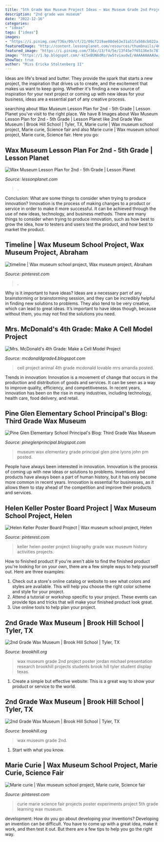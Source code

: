 ```yaml
---
title: "5th Grade Wax Museum Project Ideas ~ Wax Museum Grade 2nd Project Poster Jordan Michael Presentation Research Brookhill Projects Students Brook Hill Tyler Student Display Texas"
description: "2nd grade wax museum"
date: "2022-12-16"
categories:
- "ideas"
tags: ["ideas"]
images:
- "https://i.pinimg.com/736x/09/cf/21/09cf219ae00de63e31a51fa508cb022a--helen-keller-wax-museum.jpg"
featuredImage: "http://content.lessonplanet.com/resources/thumbnails/409561/large/bwluav9tywdpy2symdiwmduymc0xmzy4ltf0dwo2agcuanbn.jpg?1589980235"
featured_image: "https://i.pinimg.com/736x/13/f4/5e/13f45e7f65136e3c7870bcbfae56e73f.jpg"
image: "https://1.bp.blogspot.com/-kCSeBUN6dRo/Uw5tviaudwI/AAAAAAAAAUw/t8__HbKst-k/s1600/photo+4+(2).JPG"
ShowToc: true
author: "Miss Ericka Stoltenberg II"
---
```



Ideas are life's bread and butter. They provide the spark that starts a new project, the inspiration that drives us to create, and the excitement that makes us want to keep going. Whether it's finding a new source of inspiration for your next project or coming up with new ideas for your business, ideas are a essential part of any creative process.

	

		
searching about Wax Museum Lesson Plan for 2nd - 5th Grade | Lesson Planet you've visit to the right place. We have 8 Images about Wax Museum Lesson Plan for 2nd - 5th Grade | Lesson Planet like 2nd Grade Wax Museum | Brook Hill School | Tyler, TX, Marie curie | Wax museum school project, Marie curie, Science fair and also Marie curie | Wax museum school project, Marie curie, Science fair. Here you go:
		
    
## Wax Museum Lesson Plan For 2nd - 5th Grade | Lesson Planet

<img loading=lazy src="http://content.lessonplanet.com/resources/thumbnails/409561/large/bwluav9tywdpy2symdiwmduymc0xmzy4ltf0dwo2agcuanbn.jpg?1589980235" onerror="this.onerror=null;this.src='https://tse3.mm.bing.net/th?id=OIP.E9iFjsVvsoRRw1zKmGRliQAAAA&amp;pid=15.1';" alt="Wax Museum Lesson Plan for 2nd - 5th Grade | Lesson Planet">

_Source: lessonplanet.com_

>. 

	

Conclusion: What are some things to consider when trying to produce innovation?
Innovation is the process of making changes to a product or service in order to make it more successful. It can be achieved through the use of new ideas, technology, and business methods. There are many things to consider when trying to produce innovation, such as how best to grow the idea, how to testers and users test the product, and how best to market the product.

    
## Timeline | Wax Museum School Project, Wax Museum Project, Abraham

<img loading=lazy src="https://i.pinimg.com/736x/13/f4/5e/13f45e7f65136e3c7870bcbfae56e73f.jpg" onerror="this.onerror=null;this.src='https://tse1.mm.bing.net/th?id=OIP.UccbwhJHjqo4JU5fjZaCqQHaFj&amp;pid=15.1';" alt="timeline | Wax museum school project, Wax museum project, Abraham">

_Source: pinterest.com_

>. 

	

Why is it important to have ideas?
Ideas are a necessary part of any brainstorming or brainstorming session, and they can be incredibly helpful in finding new solutions to problems. They also tend to be very creative, which can lead to great ideas. It’s important to have ideas though, because without them, you may not find the solutions you need.

    
## Mrs. McDonald&#039;s 4th Grade: Make A Cell Model Project

<img loading=lazy src="http://4.bp.blogspot.com/-JJOXOgSWYss/UEEjUYLvniI/AAAAAAAAAgA/mOvhxyXWr-I/s1600/DSCN5540.JPG" onerror="this.onerror=null;this.src='https://tse2.mm.bing.net/th?id=OIP._lUNjoyFF6jK4BbAZXv1IwHaJ4&amp;pid=15.1';" alt="Mrs. McDonald&#039;s 4th Grade: Make a Cell Model Project">

_Source: mcdonaldgrade4.blogspot.com_

>cell project animal 4th grade mcdonald lovable mrs amanda posted. 

	

Trends in innovation:
Innovation is a movement of change that occurs in the production and distribution of goods and services. It can be seen as a way to improve quality, efficiency, and competitiveness. In recent years, innovation has been on the rise in many industries, including technology, health care, food delivery, and retail.

    
## Pine Glen Elementary School Principal&#039;s Blog: Third Grade Wax Museum

<img loading=lazy src="https://1.bp.blogspot.com/-kCSeBUN6dRo/Uw5tviaudwI/AAAAAAAAAUw/t8__HbKst-k/s1600/photo+4+(2).JPG" onerror="this.onerror=null;this.src='https://tse2.mm.bing.net/th?id=OIP.6ia1P9b_UWTuwShrmbq9zgHaFj&amp;pid=15.1';" alt="Pine Glen Elementary School Principal&#039;s Blog: Third Grade Wax Museum">

_Source: pineglenprincipal.blogspot.com_

>museum wax elementary grade principal glen pine lyons john pm posted. 

	

People have always been interested in innovation. Innovation is the process of coming up with new ideas or solutions to problems. Inventions and products have always been a part of human history, but it has only become more common in recent years. Innovation is essential for businesses, as it allows them to stay ahead of the competition and improve their products and services.

    
## Helen Keller Poster Board Project | Wax Museum School Project, Helen

<img loading=lazy src="https://i.pinimg.com/736x/09/cf/21/09cf219ae00de63e31a51fa508cb022a--helen-keller-wax-museum.jpg" onerror="this.onerror=null;this.src='https://tse3.mm.bing.net/th?id=OIP.dQklCRL8p3xrYF2vU9bDeQHaHa&amp;pid=15.1';" alt="Helen Keller Poster Board Project | Wax museum school project, Helen">

_Source: pinterest.com_

>keller helen poster project biography grade wax museum history activities projects. 

	

How to finished product
If you're aren't able to find the finished product you're looking for on your own, there are a few simple ways to help yourself out. Here are three examples: 
1. Check out a store's online catalog or website to see what colors and styles are available. This will help you choose the right color scheme and style for your project.
2. Attend a tutorial or workshop specific to your project. These events can provide tips and tricks that will make your finished product look great.
3. Use online tools to help plan your project.

    
## 2nd Grade Wax Museum | Brook Hill School | Tyler, TX

<img loading=lazy src="https://www.brookhill.org/wp-content/uploads/2016/02/2nd-grade-wax-museumeh-26.jpg" onerror="this.onerror=null;this.src='https://tse4.mm.bing.net/th?id=OIP.MTjmISbCqG-OViXKj9IVfgHaE8&amp;pid=15.1';" alt="2nd Grade Wax Museum | Brook Hill School | Tyler, TX">

_Source: brookhill.org_

>wax museum grade 2nd project poster jordan michael presentation research brookhill projects students brook hill tyler student display texas. 

	

1. Create a simple but effective website: This is a great way to show your product or service to the world.

    
## 2nd Grade Wax Museum | Brook Hill School | Tyler, TX

<img loading=lazy src="https://www.brookhill.org/wp-content/uploads/2016/02/2nd-grade-wax-museumeh-53.jpg" onerror="this.onerror=null;this.src='https://tse4.mm.bing.net/th?id=OIP.GJZmwgihfFvn-YL2ZUS1ZAHaE8&amp;pid=15.1';" alt="2nd Grade Wax Museum | Brook Hill School | Tyler, TX">

_Source: brookhill.org_

>wax museum grade 2nd. 

	

1. Start with what you know.

    
## Marie Curie | Wax Museum School Project, Marie Curie, Science Fair

<img loading=lazy src="https://i.pinimg.com/originals/78/9b/33/789b33afb6ded7e174e114b1fb4c811c.jpg" onerror="this.onerror=null;this.src='https://tse3.mm.bing.net/th?id=OIP.GmAgflNEE-cjumq-3UxhCgHaJ4&amp;pid=15.1';" alt="Marie curie | Wax museum school project, Marie curie, Science fair">

_Source: pinterest.com_

>curie marie science fair projects poster experiments project 5th grade learning wax museum. 

	

development: How do you go about developing your inventions?
Developing an invention can be difficult. You have to come up with a great idea, make it work, and then test it out. But there are a few tips to help you go the right way.

